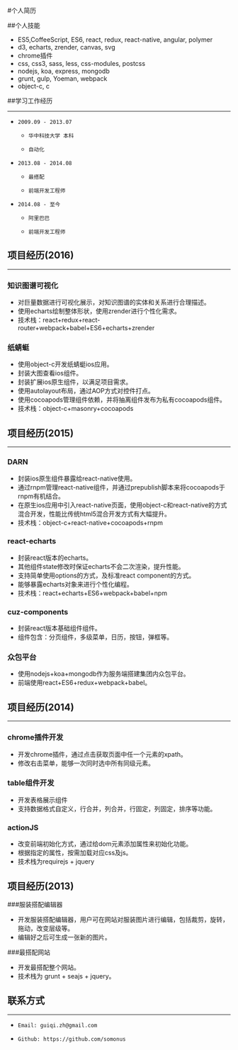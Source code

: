 #个人简历

##个人技能
* ES5,CoffeeScript, ES6,  react,  redux, react-native, angular, polymer
* d3, echarts, zrender, canvas, svg
* chrome插件
* css, css3,  sass, less, css-modules, postcss
* nodejs, koa, express, mongodb
* grunt, gulp, Yoeman, webpack
* object-c, c

##学习工作经历

---

*     2009.09 - 2013.07 
     *     华中科技大学 本科
     *     自动化
*     2013.08 - 2014.08 
     *     最搭配
     *     前端开发工程师
*     2014.08 - 至今 
     *     阿里巴巴
     *     前端开发工程师

## 项目经历(2016)

---

### 知识图谱可视化

*   对巨量数据进行可视化展示，对知识图谱的实体和关系进行合理描述。
*   使用echarts绘制整体形状，使用zrender进行个性化需求。
*   技术栈：react+redux+react-router+webpack+babel+ES6+echarts+zrender

### 纸蜻蜓

*  使用object-c开发纸蜻蜓ios应用。
*  封装大图查看ios组件。
*  封装扩展ios原生组件，以满足项目需求。
*  使用autolayout布局，通过AOP方式对控件打点。
*  使用cocoapods管理组件依赖，并将抽离组件发布为私有cocoapods组件。
*  技术栈：object-c+masonry+cocoapods

## 项目经历(2015)

---
### DARN

*  封装ios原生组件暴露给react-native使用。
*  通过rnpm管理react-native组件，并通过prepublish脚本来将cocoapods于rnpm有机结合。
*  在原生ios应用中引入react-native页面，使用object-c和react-native的方式混合开发，性能比传统html5混合开发方式有大幅提升。
*  技术栈：object-c+react-native+cocoapods+rnpm

### react-echarts

*  封装react版本的echarts。
*  其他组件state修改时保证echarts不会二次渲染，提升性能。
*  支持简单使用options的方式，及标准react component的方式。
*  能够暴露echarts对象来进行个性化编程。
*  技术栈：react+echarts+ES6+webpack+babel+npm

### cuz-components

*  封装react版本基础组件组件。
*  组件包含：分页组件，多级菜单，日历，按钮，弹框等。


### 众包平台

*  使用nodejs+koa+mongodb作为服务端搭建集团内众包平台。
*  前端使用react+ES6+redux+webpack+babel。


## 项目经历(2014)

---

### chrome插件开发

*  开发chrome插件，通过点击获取页面中任一个元素的xpath。
*  修改右击菜单，能够一次同时选中所有同级元素。

### table组件开发

* 开发表格展示组件
* 支持数据格式自定义，行合并，列合并，行固定，列固定，排序等功能。

### actionJS

* 改变前端初始化方式，通过给dom元素添加属性来初始化功能。
* 根据指定的属性，按需加载对应css及js。
* 技术栈为requirejs + jquery

## 项目经历(2013)

###服装搭配编辑器

* 开发服装搭配编辑器，用户可在网站对服装图片进行编辑，包括裁剪，旋转，拖动，改变层级等。
* 编辑好之后可生成一张新的图片。

###最搭配网站

* 开发最搭配整个网站。
* 技术栈为 grunt + seajs + jquery。

## 联系方式

---

*     Email: guiqi.zh@gmail.com
*     Github: https://github.com/somonus

